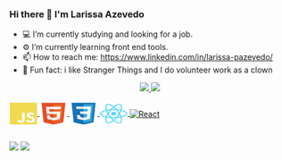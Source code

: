 ### Hi there 👋 I'm Larissa Azevedo


- 💻 I’m currently studying and looking for a job.
- ⚙️ I’m currently learning front end tools.
- 📫 How to reach me: https://www.linkedin.com/in/larissa-pazevedo/
- 👻 Fun fact: i like Stranger Things and I do volunteer work as a clown 

<div align="center">
  <a href="https://github.com/larissaazeved0">
  <img height="150em" src="https://github-readme-stats.vercel.app/api?username=larissaazeved0&show_icons=true&theme=tokyonight&include_all_commits=true&count_private=true"/>
  <img height="150em" src="https://github-readme-stats.vercel.app/api/top-langs/?username=larissaazeved0&layout=compact&langs_count=7&theme=tokyonight"/>
</div>

<div style="display: inline_block"><br>
  <img align="center" alt="JavaScript" height="40" width="50" src="https://raw.githubusercontent.com/devicons/devicon/master/icons/javascript/javascript-plain.svg">
  <img align="center" alt="HTML" height="40" width="50" src="https://raw.githubusercontent.com/devicons/devicon/master/icons/html5/html5-original.svg">
  <img align="center" alt="CSS" height="40" width="50" src="https://raw.githubusercontent.com/devicons/devicon/master/icons/css3/css3-original.svg">
  <img align="center" alt="React" height="40" width="50" src="https://raw.githubusercontent.com/devicons/devicon/master/icons/react/react-original.svg">
  <img align="center" alt="React" height="40" width="50" src="https://cdn.jsdelivr.net/gh/devicons/devicon/icons/figma/figma-original.svg">  
</div>
  
  ##
 
<div> 
  
  <a href = "mailto:azevedo.larissa861@gmail.com"><img src="https://img.shields.io/badge/-Gmail-%23333?style=for-the-badge&logo=gmail&logoColor=white" target="_blank"></a>
  <a href="https://www.linkedin.com/in/larissa-pazevedo/" target="_blank"><img src="https://img.shields.io/badge/-LinkedIn-%230077B5?style=for-the-badge&logo=linkedin&logoColor=white" target="_blank"></a> 
 
</div>
